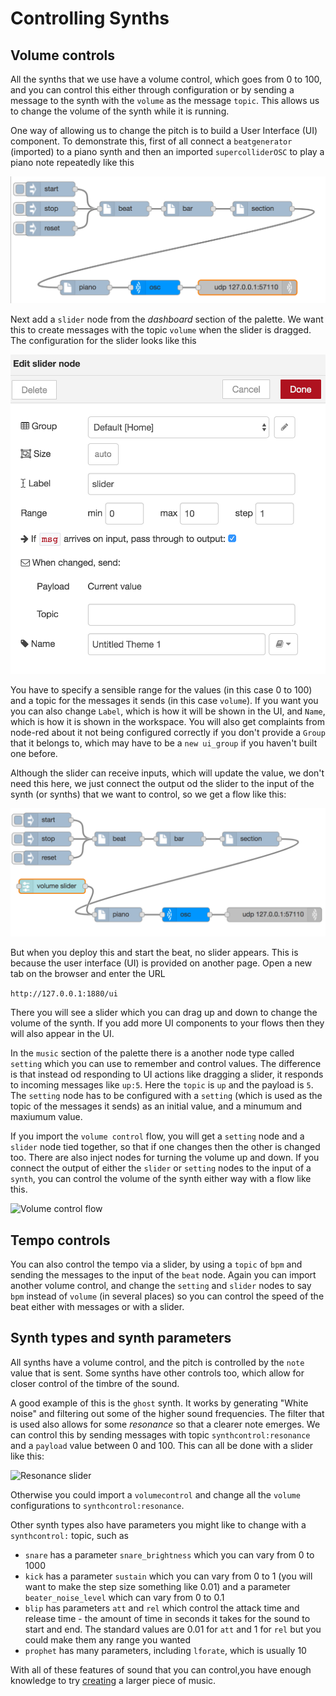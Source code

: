 # Controlling Synths


## Volume controls

All the synths that we use have a volume control, which goes from 0 to 100, and you can control this either through configuration or by sending a message to the synth with the `volume` as the message `topic`. This allows us to change the volume of the synth while it is running.

One way of allowing us to change the pitch is to build a User Interface (UI) component. To demonstrate this, first of all connect a `beatgenerator` (imported) to a piano synth and then an imported `supercolliderOSC` to play a piano note repeatedly like this

![Repeated piano notes](piano-repeat.png)

Next add a `slider` node from the _dashboard_ section of the palette. We want this to create messages with the topic `volume` when the slider is dragged. The configuration for the slider looks like this

![Slider configuration](slider-configure.png)

You have to specify a sensible range for the values (in this case 0 to 100) and a topic for the messages it sends (in this case `volume`). If you want you you can also change `Label`, which is how it will be shown in the UI, and `Name`, which is how it is shown in the workspace. You will also get complaints from node-red about it not being configured correctly if you don't provide a `Group` that it belongs to, which may have to be a `new ui_group` if you haven't built one before.

Although the slider can receive inputs, which will update the value, we don't need this here, we just connect the output od the slider to the input of the synth (or synths) that we want to control, so we get a flow like this:

![Volume slider flow](volume-slider.png)

But when you deploy this and start the beat, no slider appears. This is because the user interface (UI) is provided on another page. Open a new tab on the browser and enter the URL

```http://127.0.0.1:1880/ui```

There you will see a slider which you can drag up and down to change the volume of the synth. If you add more UI components to your flows then they will also appear in the UI.

In the `music` section of the palette there is a another node type called `setting` which you can use to remember and control values. The difference is that instead od responding to UI actions like dragging a slider, it responds to incoming messages like `up:5`. Here the `topic` is `up` and the payload is `5`. The `setting` node has to be configured with a `setting` (which is used as the topic of the messages it sends) as an initial value, and a minumum and maxiumum value.

If you import the `volume control` flow, you will get a `setting` node and a `slider` node tied together, so that if one changes then the other is changed too. There are also inject nodes for turning the volume up and down. If you connect the output of either the `slider` or `setting` nodes to the input of a `synth`, you can control the volume of the synth either way with a flow like this.

![Volume control flow](volume-control.png)

## Tempo controls

You can also control the tempo via a slider, by using a `topic` of `bpm` and sending the messages to the input of the `beat` node. Again you can import another volume control, and change the `setting` and `slider` nodes to say `bpm` instead of `volume` (in several places) so you can control the speed of the beat either with messages or with a slider.

## Synth types and synth parameters

All synths have a volume control, and the pitch is controlled by the `note` value that is sent. Some synths have other controls too, which allow for closer control of the timbre of the sound.

A good example of this is the `ghost` synth. It works by generating "White noise" and filtering out some of the higher sound frequencies. The filter that is used also allows for some _resonance_ so that a clearer note emerges. We can control this by sending messages with topic `synthcontrol:resonance` and a `payload` value between 0 and 100. This can all be done with a slider like this:

![Resonance slider](resonance-slider.png)

Otherwise you could import a `volumecontrol` and change all the `volume` configurations to `synthcontrol:resonance`.

Other synth types also have parameters you might like to change with a `synthcontrol:` topic, such as

* `snare` has a parameter `snare_brightness` which you can vary from 0 to 1000
* `kick`  has a parameter  `sustain` which you can vary from 0 to 1 (you will want to make the step size something like 0.01) and a parameter `beater_noise_level` which can vary from 0 to 0.1
* `blip` has parameters `att` and `rel` which control the attack time and release time - the amount of time in seconds it takes for the sound to start and end. The standard values are 0.01 for `att` and 1 for `rel` but you could make them any range you wanted
* `prophet` has many parameters, including `lforate`, which is usually 10

With all of these features of sound that you can control,you have enough knowledge to try [creating](creating) a larger piece of music.